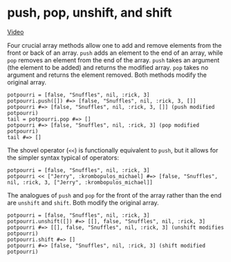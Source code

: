 # push, pop, unshift, and shift

[Video](https://player.vimeo.com/video/182440643?rel=0&amp;autoplay=1)

Four crucial array methods allow one to add and remove elements from the front or back of an array. `push` adds an element to the end of an array, while `pop` removes an element from the end of the array. `push` takes an argument (the element to be added) and returns the modified array. `pop` takes no argument and returns the element removed. Both methods modify the original array.
```
potpourri = [false, "Snuffles", nil, :rick, 3]
potpourri.push([]) #=> [false, "Snuffles", nil, :rick, 3, []]
potpourri #=> [false, "Snuffles", nil, :rick, 3, []] (push modified potpourri)
tail = potpourri.pop #=> []
potpourri #=> [false, "Snuffles", nil, :rick, 3] (pop modified potpourri)
tail #=> []
```
The shovel operator (`<<`) is functionally equivalent to `push`, but it allows for the simpler syntax typical of operators:
```
potpourri = [false, "Snuffles", nil, :rick, 3]
potpourri << ["Jerry", :krombopulos_michael] #=> [false, "Snuffles", nil, :rick, 3, ["Jerry", :krombopulos_michael]]
```
The analogues of `push` and `pop` for the front of the array rather than the end are `unshift` and `shift`. Both modify the original array.
```
potpourri = [false, "Snuffles", nil, :rick, 3]
potpourri.unshift([]) #=> [[], false, "Snuffles", nil, :rick, 3]
potpourri #=> [[], false, "Snuffles", nil, :rick, 3] (unshift modifies potpourri)
potpourri.shift #=> []
potpourri #=> [false, "Snuffles", nil, :rick, 3] (shift modified potpourri)
```